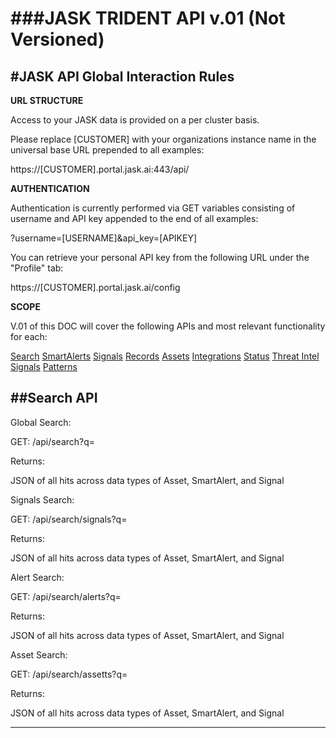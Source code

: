 ###JASK TRIDENT API v.01 (Not Versioned)
===========================================

#JASK API Global Interaction Rules
-------------------------------------------
**URL STRUCTURE**

Access to your JASK data is provided on a per cluster basis. 

Please replace [CUSTOMER] with your organizations instance name in the universal base URL prepended to all examples:

https://[CUSTOMER].portal.jask.ai:443/api/

**AUTHENTICATION**

Authentication is currently performed via GET variables consisting of username and API key appended to the end of all examples: 

?username=[USERNAME]&api_key=[APIKEY]

You can retrieve your personal API key from the following URL under the "Profile" tab:

https://[CUSTOMER].portal.jask.ai/config 

**SCOPE**

V.01 of this DOC will cover the following APIs and most relevant functionality for each:

[Search](#Search-API) [SmartAlerts](#Alerts-API) [Signals](#Signals-API) [Records](#Records-API) [Assets](#Assets-API) [Integrations](#Integrations-API) [Status](#Status-API) [Threat Intel](#Threat-Intel-API) [Signals](#Signals-API) [Patterns](#Patterns-API)

##Search API
-------------------------------------------

Global Search:

GET:  /api/search?q=<query string>

Returns:

JSON of all hits across data types of Asset, SmartAlert, and Signal

Signals Search:

GET:  /api/search/signals?q=<query string>

Returns:

JSON of all hits across data types of Asset, SmartAlert, and Signal

Alert Search:

GET:  /api/search/alerts?q=<query string>

Returns:

JSON of all hits across data types of Asset, SmartAlert, and Signal

Asset Search:

GET:  /api/search/assetts?q=<query string>

Returns:

JSON of all hits across data types of Asset, SmartAlert, and Signal

-------------------------------------------


